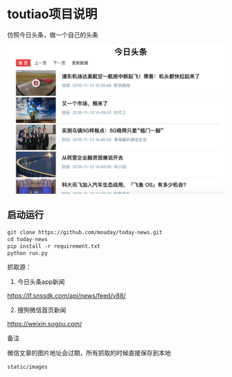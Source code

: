 
# toutiao项目说明

仿照今日头条，做一个自己的头条

![](images/toutiao.png)


## 启动运行
```
git clone https://github.com/mouday/today-news.git
cd today-news
pip install -r requirement.txt
python run.py
```

抓取源：

1. 今日头条app新闻

https://lf.snssdk.com/api/news/feed/v88/

2. 搜狗微信首页新闻

https://weixin.sogou.com/

备注

微信文章的图片地址会过期，所有抓取的时候直接保存到本地

```
static/images
```
